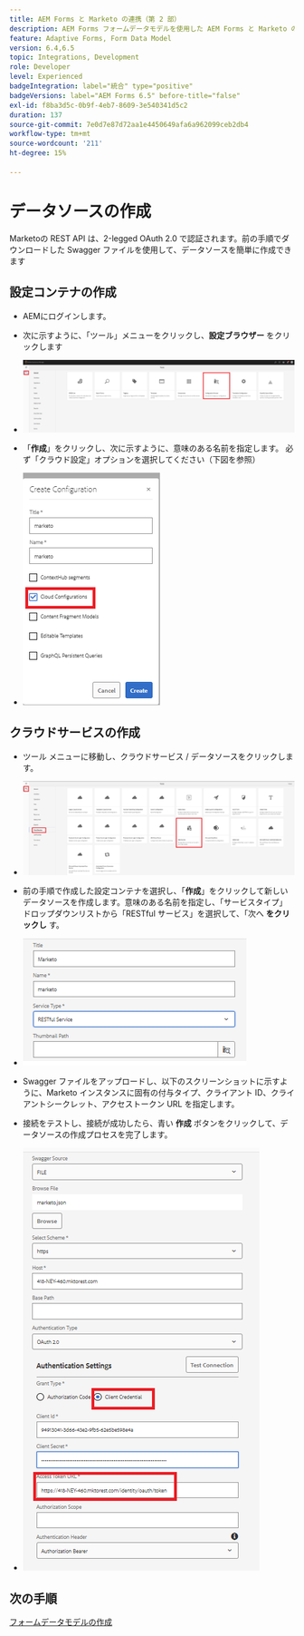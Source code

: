 ```yaml
---
title: AEM Forms と Marketo の連携（第 2 部）
description: AEM Forms フォームデータモデルを使用した AEM Forms と Marketo の統合に関するチュートリアル
feature: Adaptive Forms, Form Data Model
version: 6.4,6.5
topic: Integrations, Development
role: Developer
level: Experienced
badgeIntegration: label="統合" type="positive"
badgeVersions: label="AEM Forms 6.5" before-title="false"
exl-id: f8ba3d5c-0b9f-4eb7-8609-3e540341d5c2
duration: 137
source-git-commit: 7e0d7e87d72aa1e4450649afa6a962099ceb2db4
workflow-type: tm+mt
source-wordcount: '211'
ht-degree: 15%

---
```


# データソースの作成

Marketoの REST API は、2-legged OAuth 2.0 で認証されます。前の手順でダウンロードした Swagger ファイルを使用して、データソースを簡単に作成できます

## 設定コンテナの作成

* AEMにログインします。
* 次に示すように、「ツール」メニューをクリックし、**設定ブラウザー** をクリックします

* ![ ツールメニュー ](assets/datasource3.png)

* 「**作成**」をクリックし、次に示すように、意味のある名前を指定します。 必ず「クラウド設定」オプションを選択してください（下図を参照）

* ![ 設定コンテナ ](assets/datasource4.png)

## クラウドサービスの作成

* ツール メニューに移動し、クラウドサービス / データソースをクリックします。

* ![ クラウドサービス ](assets/datasource5.png)

* 前の手順で作成した設定コンテナを選択し、「**作成**」をクリックして新しいデータソースを作成します。意味のある名前を指定し、「サービスタイプ」ドロップダウンリストから「RESTful サービス」を選択して、「次へ **をクリックし** す。
* ![new-data-source](assets/datasource6.png)

* Swagger ファイルをアップロードし、以下のスクリーンショットに示すように、Marketo インスタンスに固有の付与タイプ、クライアント ID、クライアントシークレット、アクセストークン URL を指定します。

* 接続をテストし、接続が成功したら、青い **作成** ボタンをクリックして、データソースの作成プロセスを完了します。

* ![data-source-config](assets/datasource1.png)


## 次の手順

[フォームデータモデルの作成](./part3.md)
